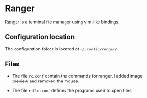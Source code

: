 # Ranger

[Ranger](https://github.com/ranger/ranger) is a terminal file manager using vim-like bindings.

## Configuration location
The configuration folder is located at `~/.config/ranger/`.

## Files
- The file `rc.conf` contain the commands for ranger. I added image preview and removed the mouse.

- The file `rifle.conf` defines the programs used to open files.
